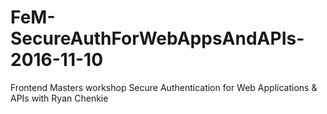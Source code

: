 # FeM-SecureAuthForWebAppsAndAPIs-2016-11-10
Frontend Masters workshop Secure Authentication for Web Applications &amp; APIs with Ryan Chenkie

